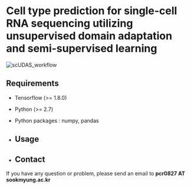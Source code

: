 # Cell type prediction for single-cell RNA sequencing utilizing unsupervised domain adaptation and semi-supervised learning

![scUDAS_workflow](https://github.com/cbi-bioinfo/scUDAS/assets/48755108/b24abe98-f9f4-4bf1-a96d-41ddc6358a5c)

## Requirements
* Tensorflow (>= 1.8.0)
* Python (>= 2.7)
* Python packages : numpy, pandas

* ## Usage

* ## Contact
If you have any question or problem, please send an email to **pcr0827 AT sookmyung.ac.kr**
